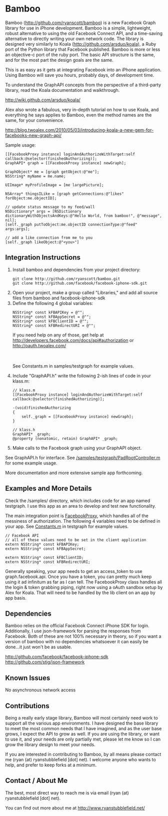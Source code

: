 Bamboo
====
Bamboo (<a href="http://github.com/ryanscott/bamboo" target="_blank">http://github.com/ryanscott/bamboo</a>) is a new Facebook Graph library for use in iPhone development.  Bamboo is a simple, lightweight, robust alternative to using the old Facebook Connect API, and a time-saving alternative to directly writing your own network code.  The library is designed very similarly to Koala (<a href="http://github.com/arsduo/koala" target="_blank">http://github.com/arsduo/koala</a>), a Ruby port of the Python library that Facebook published.  Bamboo is more or less an objective-c port of the ruby port.  The basic API structure is the same, and for the most part the design goals are the same.

This is as easy as it gets at integrating Facebook into an iPhone application.  Using Bamboo will save you hours, probably days, of development time.

To understand the GraphAPI concepts from the perspective of a third-party library, read the Koala documentation and walkthrough.

<a href="http://wiki.github.com/arsduo/koala/" target="_blank">http://wiki.github.com/arsduo/koala/</a>

Alex also wrote a fabulous, very in-depth tutorial on how to use Koala, and everything he says applies to Bamboo, even the method names are the same, for your convenience.

<a href="http://blog.twoalex.com/2010/05/03/introducing-koala-a-new-gem-for-facebooks-new-graph-api/" target="_blank">http://blog.twoalex.com/2010/05/03/introducing-koala-a-new-gem-for-facebooks-new-graph-api/</a>

Sample usage:

	[[FacebookProxy instance] loginAndAuthorizeWithTarget:self callback:@selector(finishedAuthorizing)];
	GraphAPI* graph = [[FacebookProxy instance] newGraph];

	GraphObject* me = [graph getObject:@"me"];
	NSString* myName = me.name;
	
	UIImage* myProfileImage = [me largePicture];

	NSArray* thingsILike = [graph getConnections:@"likes" forObject:me.objectID];
	
	// update status message to my feed/wall
	NSDictionary* args = [NSDictionary dictionaryWithObjectsAndKeys:@"Hello World, from bamboo!", @"message", nil];
	[self._graph putToObject:me.objectID connectionType:@"feed" args:args];

	// add a like connection from me to you
	[self._graph likeObject:@"<you>"]

Integration Instructions
-----

<ol>
	<li>Install bamboo and dependencies from your project directory:</li>

<pre><code>git clone http://github.com/ryanscott/bamboo.git
git clone http://github.com/facebook/facebook-iphone-sdk.git</pre></code>

<li>Open your project, make a group called "Libraries," and add all source files from bamboo and facebook-iphone-sdk</li>

<li>Define the following 4 global variables:</li>

<pre><code>NSString* const kFBAPIKey = @"<your_facebook_api_key>";
NSString* const kFBAppSecret = @"<your_facebook_app_secret>";
NSString* const kFBClientID = @"<your_facebook_client_id>";
NSString* const kFBRedirectURI = @"<redirect_url_for_oath>";</pre></code>

If you need help on any of those, get help at <a href="http://developers.facebook.com/docs/api#authorization" target="_blank">http://developers.facebook.com/docs/api#authorization</a> or <a href="http://oauth.twoalex.com/" target="_blank">http://oauth.twoalex.com/</a>

<br/><br/>
See Constants.m in samples/testgraph for example values.

<li>Include "GraphAPI.h" write the following 2-ish lines of code in your klass.m:</li>

<pre><code>// klass.m
[[FacebookProxy instance] loginAndAuthorizeWithTarget:self callback:@selector(finishedAuthorizing)];

-(void)finishedAuthorizing
{
	self._graph = [[FacebookProxy instance] newGraph];
}

// klass.h
GraphAPI* _graph; 
@property (nonatomic, retain) GraphAPI* _graph;</pre></code>

<li>Make calls to the Facebook graph using your GraphAPI object.</li>
</ol>
See GraphAPI.h for interface.  See <a href="http://github.com/ryanscott/bamboo/blob/master/samples/testgraph/iPad/PadRootController.m" target="_blank">/samples/testgraph/PadRootController.m</a> for some example usage.

More documentation and more extensive sample app forthcoming.

Examples and More Details 
-----
Check the /samples/ directory, which includes code for an app named testgraph.  I use this app as an area to develop and test new functionality.  

The main integration point is <a href="http://github.com/ryanscott/bamboo/blob/master/Classes/FacebookProxy.h" target="_blank">FacebookProxy</a>, which handles all of the messiness of authorization.  The following 4 variables need to be defined in your app.  See <a href="http://github.com/ryanscott/bamboo/blob/master/samples/testgraph/Shared/Constants.m" target="_blank">Constants.m</a> in testgraph for example values.

<pre><code>// Facebook API
// all of these values need to be set in the client application
extern NSString* const kFBAPIKey;
extern NSString* const kFBAppSecret;

extern NSString* const kFBClientID;
extern NSString* const kFBRedirectURI;</pre></code>

Generally speaking, your app needs to get an access_token to use graph.facebook.api.  Once you have a token, you can pretty much keep using it ad infinitum as far as I can tell.  The FacebookProxy class handles all the login & token grabbing piping, right now using a oAuth sandbox setup by Alex for Koala.  That will need to be handled by the lib client on an app by app basis.

Dependencies
-----

Bamboo relies on the official Facebook Connect iPhone SDK for login.  Additionally, I use json-framework for parsing the responses from Facebook.  Both of these are not 100% necessary in theory, so if you want a version of bamboo with no dependencies whatsoever it can easily be done...it just won't be as usable.

<a href="http://github.com/facebook/facebook-iphone-sdk" target="_blank">http://github.com/facebook/facebook-iphone-sdk</a><br/>
<a href="http://github.com/stig/json-framework" target="_blank">http://github.com/stig/json-framework</a>

Known Issues
-----
No asynchronous network access

Contributions
-----
Being a really early stage library, Bamboo will most certainly need work to support all the various app environments.  I have designed the base library to meet the most common needs that I have imagined, and as the user base grows, I expect the API to grow as well.  If you are using the library, or want to use it, and your needs are only partially met, please let me know so I can grow the library design to meet your needs.

If you are interested in contributing to Bamboo, by all means please contact me (ryan (at) ryanstubblefield [dot] net).  I welcome anyone who wants to help, and prefer to keep forks at a minimum.

Contact / About Me
-----
The best, most direct way to reach me is via email (ryan (at) ryanstubblefield [dot] net).

You can find out more about me at <a href="http://www.ryanstubblefield.net/" target="_blank">http://www.ryanstubblefield.net/</a>
